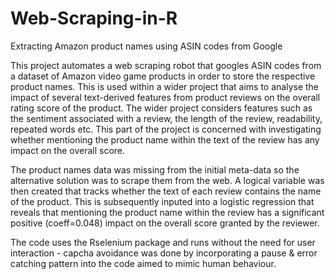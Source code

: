 # Web-Scraping-in-R
Extracting Amazon product names using ASIN codes from Google

This project automates a web scraping robot that googles ASIN codes from a dataset of Amazon video game products in order to store the respective product names. This is used within a wider project that aims to analyse the impact of several text-derived features from product reviews on the overall rating score of the product. The wider project considers features such as the sentiment associated with a review, the length of the review, readability, repeated words etc. This part of the project is concerned with investigating whether mentioning the product name within the text of the review has any impact on the overall score. 

The product names data was missing from the initial meta-data so the alternative solution was to scrape them from the web. A logical variable was then created that tracks whether the text of each review contains the name of the product. This is subsequently inputed into a logistic regression that reveals that mentioning the product name within the review has a significant positive (coeff=0.048) impact on the overall score granted by the reviewer. 

The code uses the Rselenium package and runs without the need for user interaction - capcha avoidance was done by incorporating a pause & error catching pattern into the code aimed to mimic human behaviour. 
